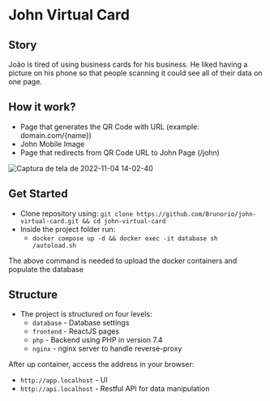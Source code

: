 # John Virtual Card

## Story

João is tired of using business cards for his business. He liked having a picture on
his phone so that people scanning it could see all of their data on one page.

## How it work?

- Page that generates the QR Code with URL (example: domain.com/{name})
- John Mobile Image
- Page that redirects from QR Code URL to John Page (/john)

![Captura de tela de 2022-11-04 14-02-40](https://user-images.githubusercontent.com/32521472/200035524-11cd3aad-1cf7-47ed-9182-924772c93894.png)


## Get Started

- Clone repository using: `git clone https://github.com/Brunorio/john-virtual-card.git && cd john-virtual-card`
- Inside the project folder run:
     - `docker compose up -d && docker exec -it database sh /autoload.sh`

The above command is needed to upload the docker containers and populate the database

## Structure

- The project is structured on four levels:
     - `database` - Database settings
     - `frontend` - ReactJS pages
     - `php` - Backend using PHP in version 7.4
     - `nginx` - nginx server to handle reverse-proxy

After up container, access the address in your browser:
- `http://app.localhost` - UI
- `http://api.localhost` - Restful API for data manipulation
